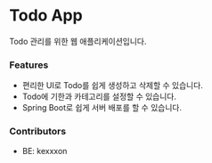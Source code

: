 # Todo App

Todo 관리를 위한 웹 애플리케이션입니다.

### Features

- 편리한 UI로 Todo를 쉽게 생성하고 삭제할 수 있습니다.
- Todo에 기한과 카테고리를 설정할 수 있습니다.
- Spring Boot로 쉽게 서버 배포를 할 수 있습니다.

### Contributors
- BE: kexxxon